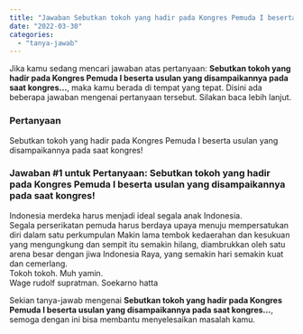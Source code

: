 ```yaml
---
title: "Jawaban Sebutkan tokoh yang hadir pada Kongres Pemuda I beserta usulan yang disampaikannya pada saat kongres..."
date: "2022-03-30"
categories: 
  - "tanya-jawab"
---
```


Jika kamu sedang mencari jawaban atas pertanyaan: **Sebutkan tokoh yang hadir pada Kongres Pemuda I beserta usulan yang disampaikannya pada saat kongres...**, maka kamu berada di tempat yang tepat. Disini ada beberapa jawaban mengenai pertanyaan tersebut. Silakan baca lebih lanjut.

### Pertanyaan

Sebutkan tokoh yang hadir pada Kongres Pemuda I beserta usulan yang disampaikannya pada saat kongres!

### Jawaban #1 untuk Pertanyaan: Sebutkan tokoh yang hadir pada Kongres Pemuda I beserta usulan yang disampaikannya pada saat kongres!

Indonesia merdeka harus menjadi ideal segala anak Indonesia.  
Segala perserikatan pemuda harus berdaya upaya menuju mempersatukan diri dalam satu perkumpulan Makin lama tembok kedaerahan dan kesukuan yang mengungkung dan sempit itu semakin hilang, diambrukkan oleh satu arena besar dengan jiwa Indonesia Raya, yang semakin hari semakin kuat dan cemerlang.  
Tokoh tokoh. Muh yamin.  
Wage rudolf supratman. Soekarno hatta  
  

Sekian tanya-jawab mengenai **Sebutkan tokoh yang hadir pada Kongres Pemuda I beserta usulan yang disampaikannya pada saat kongres...**, semoga dengan ini bisa membantu menyelesaikan masalah kamu.
